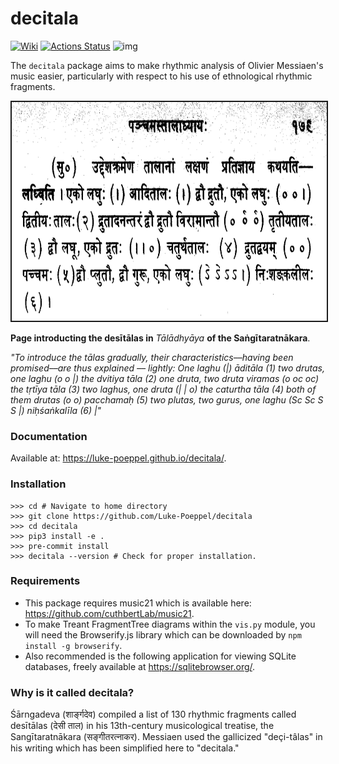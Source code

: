 # decitala
[![Wiki][wiki-img]][wiki]
[![Actions Status](https://github.com/Luke-Poeppel/decitala/workflows/Package-Testing/badge.svg)](https://github.com/Luke-Poeppel/decitala/actions)
![img](https://img.shields.io/badge/semver-0.7.2-green)

The ``decitala`` package aims to make rhythmic analysis of Olivier Messiaen's music easier, particularly with respect to his use of ethnological rhythmic fragments.  

<img src="sangitaa_image.png" height="350" width="660" style="border: 2px solid">

**Page introducting the desītālas in** _Tālādhyāya_ **of the Saṅgītaratnākara**. 

_"To introduce the tālas gradually, their characteristics––having been promised––are thus explained –– lightly: One laghu (|) āditāla (1) two drutas, one laghu (o o |) the dvitiya tāla (2) one druta, two druta viramas (o oc oc) the tṛtīya tāla (3) two laghus, one druta (| | o) the caturtha tāla (4) both of them drutas (o o) pacchamaḥ (5) two plutas, two gurus, one laghu (Sc Sc S S |) niḥśaṅkalīla (6) |"_

### Documentation
Available at: https://luke-poeppel.github.io/decitala/.

### Installation
```
>>> cd # Navigate to home directory
>>> git clone https://github.com/Luke-Poeppel/decitala
>>> cd decitala
>>> pip3 install -e .
>>> pre-commit install
>>> decitala --version # Check for proper installation.
```

### Requirements
- This package requires music21 which is available here:  https://github.com/cuthbertLab/music21. 
- To make Treant FragmentTree diagrams within the ``vis.py`` module, you will need the Browserify.js library which can be downloaded by ``npm install -g browserify``. 
- Also recommended is the following application for viewing SQLite databases, freely available at https://sqlitebrowser.org/. 

### Why is it called decitala?
Śārngadeva (शार्ङ्गदेव) compiled a list of 130 rhythmic fragments called desītālas (देसी ताल) in his 13th-century musicological treatise, the Sangītaratnākara (सङ्गीतरत्नाकर). Messiaen used the gallicized "deçi-tâlas" in his writing which has been simplified here to "decitala."


  [wiki-img]: https://img.shields.io/badge/docs-Wiki-blue.svg
  [wiki]: https://luke-poeppel.github.io/decitala/